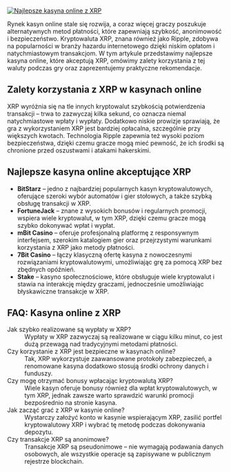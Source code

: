[![Najlepsze kasyna online z XRP](https://123-caf.pages.dev/gitsignup.png)](https://vrmoo.ru/Bt82HjjY)

<p>Rynek kasyn online stale się rozwija, a coraz więcej graczy poszukuje alternatywnych metod płatności, które zapewniają szybkość, anonimowość i bezpieczeństwo. Kryptowaluta XRP, znana również jako Ripple, zdobywa na popularności w branży hazardu internetowego dzięki niskim opłatom i natychmiastowym transakcjom. W tym artykule przedstawimy najlepsze kasyna online, które akceptują XRP, omówimy zalety korzystania z tej waluty podczas gry oraz zaprezentujemy praktyczne rekomendacje.</p>  <h2>Zalety korzystania z XRP w kasynach online</h2> <p>XRP wyróżnia się na tle innych kryptowalut szybkością potwierdzenia transakcji – trwa to zazwyczaj kilka sekund, co oznacza niemal natychmiastowe wpłaty i wypłaty. Dodatkowo niskie prowizje sprawiają, że gra z wykorzystaniem XRP jest bardziej opłacalna, szczególnie przy większych kwotach. Technologia Ripple zapewnia też wysoki poziom bezpieczeństwa, dzięki czemu gracze mogą mieć pewność, że ich środki są chronione przed oszustwami i atakami hakerskimi.</p>  <h2>Najlepsze kasyna online akceptujące XRP</h2> <ul>   <li><strong>BitStarz</strong> – jedno z najbardziej popularnych kasyn kryptowalutowych, oferujące szeroki wybór automatów i gier stołowych, a także szybką obsługę transakcji w XRP.</li>   <li><strong>FortuneJack</strong> – znane z wysokich bonusów i regularnych promocji, wspiera wiele kryptowalut, w tym XRP, dzięki czemu gracze mogą szybko dokonywać wpłat i wypłat.</li>   <li><strong>mBit Casino</strong> – oferuje profesjonalną platformę z responsywnym interfejsem, szerokim katalogiem gier oraz przejrzystymi warunkami korzystania z XRP jako metody płatności.</li>   <li><strong>7Bit Casino</strong> – łączy klasyczną ofertę kasyna z nowoczesnymi rozwiązaniami kryptowalutowymi, umożliwiając grę za pomocą XRP bez zbędnych opóźnień.</li>   <li><strong>Stake</strong> – kasyno społecznościowe, które obsługuje wiele kryptowalut i stawia na interakcję między graczami, jednocześnie umożliwiając błyskawiczne transakcje w XRP.</li> </ul>  <h2>FAQ: Kasyna online z XRP</h2> <dl>   <dt>Jak szybko realizowane są wypłaty w XRP?</dt>   <dd>Wypłaty w XRP zazwyczaj są realizowane w ciągu kilku minut, co jest dużą przewagą nad tradycyjnymi metodami płatności.</dd>    <dt>Czy korzystanie z XRP jest bezpieczne w kasynach online?</dt>   <dd>Tak, XRP wykorzystuje zaawansowane protokoły zabezpieczeń, a renomowane kasyna dodatkowo stosują środki ochrony danych i funduszy.</dd>    <dt>Czy mogę otrzymać bonusy wpłacając kryptowalutą XRP?</dt>   <dd>Wiele kasyn oferuje bonusy również dla wpłat kryptowalutowych, w tym XRP, jednak zawsze warto sprawdzić warunki promocji bezpośrednio na stronie kasyna.</dd>    <dt>Jak zacząć grać z XRP w kasynie online?</dt>   <dd>Wystarczy założyć konto w kasynie wspierającym XRP, zasilić portfel kryptowalutowy XRP i wybrać tę metodę podczas dokonywania depozytu.</dd>    <dt>Czy transakcje XRP są anonimowe?</dt>   <dd>Transakcje XRP są pseudonimowe – nie wymagają podawania danych osobowych, ale wszystkie operacje są zapisywane w publicznym rejestrze blockchain.</dd> </dl>
